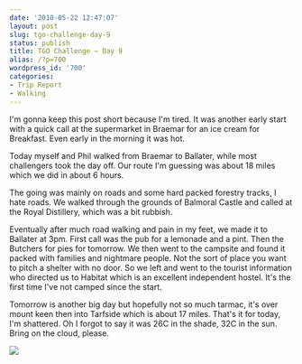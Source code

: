 ```yaml
---
date: '2010-05-22 12:47:07'
layout: post
slug: tgo-challenge-day-9
status: publish
title: TGO Challenge – Day 9
alias: /?p=700
wordpress_id: '700'
categories:
- Trip Report
- Walking
---
```


I'm gonna keep this post short because I'm tired. It was another early start with a quick call at the supermarket in Braemar for an ice cream for Breakfast. Even early in the morning it was hot.  

Today myself and Phil walked from Braemar to Ballater, while most challengers took the day off. Our route I'm guessing was about 18 miles which we did in about 6 hours.  
<!-- more -->
The going was mainly on roads and some hard packed forestry tracks, I hate roads. We walked through the grounds of Balmoral Castle and called at the Royal Distillery, which was a bit rubbish.  

Eventually after much road walking and pain in my feet, we made it to Ballater at 3pm. First call was the pub for a lemonade and a pint. Then the Butchers for pies for tomorrow. We then went to the campsite and found it packed with families and nightmare people. Not the sort of place you want to pitch a shelter with no door. So we left and went to the tourist information who directed us to Habitat which is an excellent independent hostel. It's the first time I've not camped since the start.  

Tomorrow is another big day but hopefully not so much tarmac, it's over mount keen then into Tarfside which is about 17 miles. That's it for today, I'm shattered. Oh I forgot to say it was 26C in the shade, 32C in the sun. Bring on the cloud, please.  

[![](http://dl.dropbox.com/u/2657852/website/images/l_1600_1200_EE43F991-B20C-4A6A-B991-8603A0817D30.jpeg)](http://dl.dropbox.com/u/2657852/website/images/l_1600_1200_EE43F991-B20C-4A6A-B991-8603A0817D30.jpeg)
